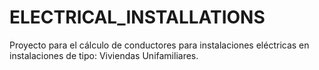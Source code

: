 # ELECTRICAL_INSTALLATIONS
Proyecto para el cálculo de conductores para instalaciones eléctricas en instalaciones de tipo: Viviendas Unifamiliares.
